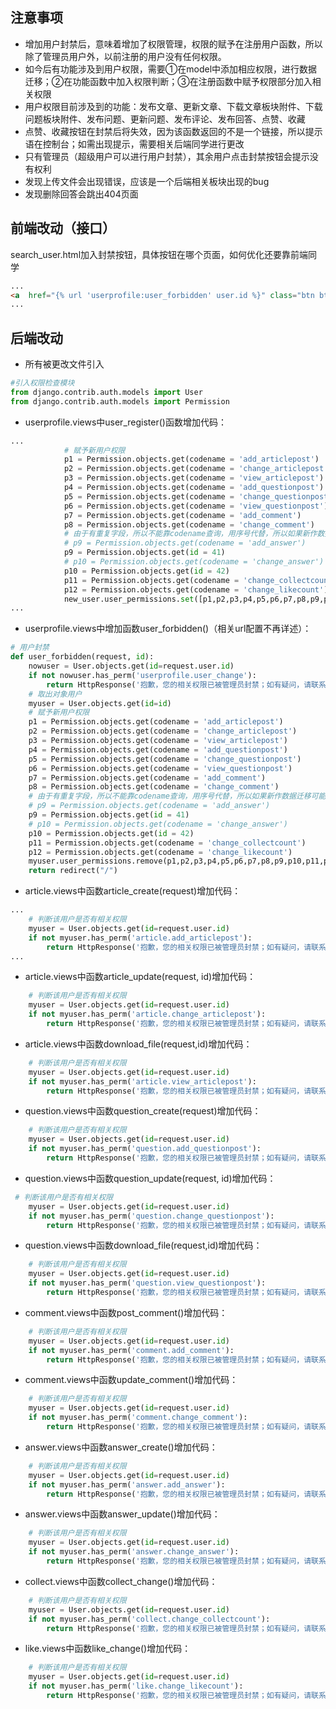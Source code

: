 ## 注意事项

* 增加用户封禁后，意味着增加了权限管理，权限的赋予在注册用户函数，所以除了管理员用户外，以前注册的用户没有任何权限。
* 如今后有功能涉及到用户权限，需要①在model中添加相应权限，进行数据迁移；②在功能函数中加入权限判断；③在注册函数中赋予权限部分加入相关权限
* 用户权限目前涉及到的功能：发布文章、更新文章、下载文章板块附件、下载问题板块附件、发布问题、更新问题、发布评论、发布回答、点赞、收藏
* 点赞、收藏按钮在封禁后将失效，因为该函数返回的不是一个链接，所以提示语在控制台；如需出现提示，需要相关后端同学进行更改
* 只有管理员（超级用户可以进行用户封禁），其余用户点击封禁按钮会提示没有权利
* 发现上传文件会出现错误，应该是一个后端相关板块出现的bug
* 发现删除回答会跳出404页面

## 前端改动（接口）

search_user.html加入封禁按钮，具体按钮在哪个页面，如何优化还要靠前端同学

```html
...
<a  href="{% url 'userprofile:user_forbidden' user.id %}" class="btn btn-primary">封禁用户</a>
...
```

## 后端改动

* 所有被更改文件引入

```python
#引入权限检查模块
from django.contrib.auth.models import User
from django.contrib.auth.models import Permission
```

* userprofile.views中user_register()函数增加代码：

```python 
...
            # 赋予新用户权限
            p1 = Permission.objects.get(codename = 'add_articlepost')
            p2 = Permission.objects.get(codename = 'change_articlepost')
            p3 = Permission.objects.get(codename = 'view_articlepost')
            p4 = Permission.objects.get(codename = 'add_questionpost')
            p5 = Permission.objects.get(codename = 'change_questionpost')
            p6 = Permission.objects.get(codename = 'view_questionpost')
            p7 = Permission.objects.get(codename = 'add_comment')
            p8 = Permission.objects.get(codename = 'change_comment')
            # 由于有重复字段，所以不能靠codename查询，用序号代替，所以如果新作数据迁移可能需要改这个地方
            # p9 = Permission.objects.get(codename = 'add_answer')
            p9 = Permission.objects.get(id = 41)
            # p10 = Permission.objects.get(codename = 'change_answer')
            p10 = Permission.objects.get(id = 42)
            p11 = Permission.objects.get(codename = 'change_collectcount')
            p12 = Permission.objects.get(codename = 'change_likecount')            
            new_user.user_permissions.set([p1,p2,p3,p4,p5,p6,p7,p8,p9,p10,p11,p12])
...
```

- userprofile.views中增加函数user_forbidden()（相关url配置不再详述）：

```python 
# 用户封禁
def user_forbidden(request, id):
    nowuser = User.objects.get(id=request.user.id)
    if not nowuser.has_perm('userprofile.user_change'):
        return HttpResponse('抱歉，您的相关权限已被管理员封禁；如有疑问，请联系管理员！！！')
    # 取出对象用户
    myuser = User.objects.get(id=id)
    # 赋予新用户权限
    p1 = Permission.objects.get(codename = 'add_articlepost')
    p2 = Permission.objects.get(codename = 'change_articlepost')
    p3 = Permission.objects.get(codename = 'view_articlepost')
    p4 = Permission.objects.get(codename = 'add_questionpost')
    p5 = Permission.objects.get(codename = 'change_questionpost')
    p6 = Permission.objects.get(codename = 'view_questionpost')
    p7 = Permission.objects.get(codename = 'add_comment')
    p8 = Permission.objects.get(codename = 'change_comment')
    # 由于有重复字段，所以不能靠codename查询，用序号代替，所以如果新作数据迁移可能需要改这个地方
    # p9 = Permission.objects.get(codename = 'add_answer')
    p9 = Permission.objects.get(id = 41)
    # p10 = Permission.objects.get(codename = 'change_answer')
    p10 = Permission.objects.get(id = 42)
    p11 = Permission.objects.get(codename = 'change_collectcount')
    p12 = Permission.objects.get(codename = 'change_likecount')            
    myuser.user_permissions.remove(p1,p2,p3,p4,p5,p6,p7,p8,p9,p10,p11,p12)
    return redirect("/")
```

* article.views中函数article_create(request)增加代码：

```python
...
    # 判断该用户是否有相关权限
    myuser = User.objects.get(id=request.user.id)
    if not myuser.has_perm('article.add_articlepost'):
        return HttpResponse('抱歉，您的相关权限已被管理员封禁；如有疑问，请联系管理员！！！')
...
```

* article.views中函数article_update(request, id)增加代码：

```python
    # 判断该用户是否有相关权限
    myuser = User.objects.get(id=request.user.id)
    if not myuser.has_perm('article.change_articlepost'):
        return HttpResponse('抱歉，您的相关权限已被管理员封禁；如有疑问，请联系管理员！！！')
```

- article.views中函数download_file(request,id)增加代码：

```python
    # 判断该用户是否有相关权限
    myuser = User.objects.get(id=request.user.id)
    if not myuser.has_perm('article.view_articlepost'):
        return HttpResponse('抱歉，您的相关权限已被管理员封禁；如有疑问，请联系管理员！！！')
```

- question.views中函数question_create(request)增加代码：

```python
    # 判断该用户是否有相关权限
    myuser = User.objects.get(id=request.user.id)
    if not myuser.has_perm('question.add_questionpost'):
        return HttpResponse('抱歉，您的相关权限已被管理员封禁；如有疑问，请联系管理员！！！')
```

- question.views中函数question_update(request, id)增加代码：

```python
 # 判断该用户是否有相关权限
    myuser = User.objects.get(id=request.user.id)
    if not myuser.has_perm('question.change_questionpost'):
        return HttpResponse('抱歉，您的相关权限已被管理员封禁；如有疑问，请联系管理员！！！')
```

- question.views中函数download_file(request,id)增加代码：

```python
    # 判断该用户是否有相关权限
    myuser = User.objects.get(id=request.user.id)
    if not myuser.has_perm('question.view_questionpost'):
        return HttpResponse('抱歉，您的相关权限已被管理员封禁；如有疑问，请联系管理员！！！')
```

- comment.views中函数post_comment()增加代码：

```python
    # 判断该用户是否有相关权限
    myuser = User.objects.get(id=request.user.id)
    if not myuser.has_perm('comment.add_comment'):
        return HttpResponse('抱歉，您的相关权限已被管理员封禁；如有疑问，请联系管理员！！！')
```

- comment.views中函数update_comment()增加代码：

```python
    # 判断该用户是否有相关权限
    myuser = User.objects.get(id=request.user.id)
    if not myuser.has_perm('comment.change_comment'):
        return HttpResponse('抱歉，您的相关权限已被管理员封禁；如有疑问，请联系管理员！！！')
```

- answer.views中函数answer_create()增加代码：

```python
    # 判断该用户是否有相关权限
    myuser = User.objects.get(id=request.user.id)
    if not myuser.has_perm('answer.add_answer'):
        return HttpResponse('抱歉，您的相关权限已被管理员封禁；如有疑问，请联系管理员！！！')
```

- answer.views中函数answer_update()增加代码：

```python
    # 判断该用户是否有相关权限
    myuser = User.objects.get(id=request.user.id)
    if not myuser.has_perm('answer.change_answer'):
        return HttpResponse('抱歉，您的相关权限已被管理员封禁；如有疑问，请联系管理员！！！')
```

- collect.views中函数collect_change()增加代码：

```python
    # 判断该用户是否有相关权限
    myuser = User.objects.get(id=request.user.id)
    if not myuser.has_perm('collect.change_collectcount'):
        return HttpResponse('抱歉，您的相关权限已被管理员封禁；如有疑问，请联系管理员！！！')
```

- like.views中函数like_change()增加代码：

```python
    # 判断该用户是否有相关权限
    myuser = User.objects.get(id=request.user.id)
    if not myuser.has_perm('like.change_likecount'):
        return HttpResponse('抱歉，您的相关权限已被管理员封禁；如有疑问，请联系管理员！！！')
```

